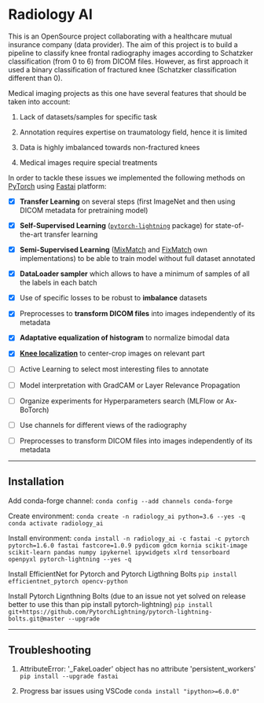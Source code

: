 # Radiology AI

This is an OpenSource project collaborating with a healthcare mutual insurance company (data provider). The aim of this project is to build a pipeline to classify knee frontal radiography images according to Schatzker classification (from 0 to 6) from DICOM files. However, as first approach it used a binary classification of fractured knee (Schatzker classification different than 0).

Medical imaging projects as this one have several features that should be taken into account:

1. Lack of datasets/samples for specific task

2. Annotation requires expertise on traumatology field, hence it is limited

3. Data is highly imbalanced towards non-fractured knees

4. Medical images require special treatments

In order to tackle these issues we implemented the following methods on [PyTorch](https://pytorch.org/) using [Fastai](https://docs.fast.ai/) platform:

- [x] **Transfer Learning** on several steps (first ImageNet and then using DICOM metadata for pretraining model)

- [x] **Self-Supervised Learning** ([`pytorch-lightning`](https://pytorch-lightning-bolts.readthedocs.io/en/latest/self_supervised_models.html) package) for state-of-the-art transfer learning

- [x] **Semi-Supervised Learning** ([MixMatch](https://arxiv.org/abs/1905.02249) and [FixMatch](https://arxiv.org/abs/2001.07685) own implementations) to be able to train model without full dataset annotated

- [x] **DataLoader sampler** which allows to have a minimum of samples of all the labels in each batch

- [x] Use of specific losses to be robust to **imbalance** datasets

- [x] Preprocesses to **transform DICOM files** into images independently of its metadata

- [x] **Adaptative equalization of histogram** to normalize bimodal data

- [x] [**Knee localization**](https://github.com/MIPT-Oulu/KneeLocalizer) to center-crop images on relevant part

- [ ] Active Learning to select most interesting files to annotate

- [ ] Model interpretation with GradCAM or Layer Relevance Propagation

- [ ] Organize experiments for Hyperparameters search (MLFlow or Ax-BoTorch)

- [ ] Use channels for different views of the radiography

- [ ] Preprocesses to transform DICOM files into images independently of its metadata

---
## Installation

Add conda-forge channel:
`conda config --add channels conda-forge`

Create environment:
`conda create -n radiology_ai python=3.6 --yes -q`
`conda activate radiology_ai`

Install environment:
`conda install -n radiology_ai -c fastai -c pytorch pytorch=1.6.0 fastai fastcore=1.0.9 pydicom gdcm kornia scikit-image scikit-learn pandas numpy ipykernel ipywidgets xlrd tensorboard openpyxl pytorch-lightning --yes -q`

Install EfficientNet for Pytorch and Pytorch Ligthning Bolts
`pip install efficientnet_pytorch opencv-python`

Install Pytorch Lignthning Bolts (due to an issue not yet solved on release better to use this than pip install pytorch-lightning)
`pip install git+https://github.com/PytorchLightning/pytorch-lightning-bolts.git@master --upgrade`

---
## Troubleshooting

1. AttributeError: '_FakeLoader' object has no attribute 'persistent_workers'
`pip install --upgrade fastai`

2. Progress bar issues using VSCode
`conda install "ipython>=6.0.0"`